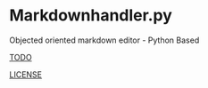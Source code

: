 # Markdownhandler.py
Objected oriented markdown editor - Python Based

[TODO](https://github.com/DPS0340/Markdownhandler.py/blob/master/TODO.md)

[LICENSE](https://github.com/DPS0340/Markdownhandler.py/blob/master/LICENSE.md)
